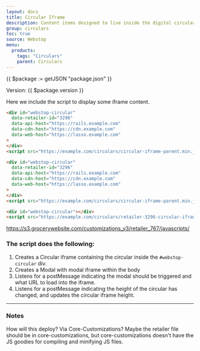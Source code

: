```yaml
---
layout: docs
title: Circular Iframe
description: Content items designed to live inside the digital circular.
group: circulars
toc: true
source: Webstop
menu: 
  products:
    tags: "Circulars"
    parent: Circulars
---
```


{{ $package := getJSON "package.json" }}
<p>Version: {{ $package.version }}</p>

Here we include the script to display some iframe content.

```html
<div id="webstop-circular" 
  data-retailer-id="3296" 
  data-api-host="https://rails.example.com" 
  data-cdn-host="https://cdn.example.com"
  data-web-host="https://lasso.example.com"
>
</div>
<script src="https://example.com/circulars/circular-iframe-parent.min.js" crossorigin="anonymous"></script>
```

```html
<div id="webstop-circular" 
  data-retailer-id="3296" 
  data-api-host="https://rails.example.com" 
  data-cdn-host="https://cdn.example.com"
  data-web-host="https://lasso.example.com"
>
</div>
<script src="https://example.com/circulars/circular-iframe-parent.min.js" crossorigin="anonymous"></script>
```

```html
<div id="webstop-circular"></div>
<script src="https://example.com/circulars/retailer-3296-circular-iframe-parent.min.js" crossorigin="anonymous"></script>
```
https://s3.grocerywebsite.com/customizations_v3/retailer_767/javascripts/

### The script does the following:

1. Creates a Circular iframe containing the circular inside the `#webstop-circular` div.
2. Creates a Modal with modal iframe within the body
3. Listens for a postMessage indicating the modal should be triggered and what URL to load into the iframe.
4. Listens for a postMessage indicating the height of the circular has changed, and updates the circular iframe height.

<div id="webstop-circular" 
  data-retailer-id="3296" 
  data-api-host="https://ace.core11.rails.webstophq.com" 
  data-cdn-host="https://circulars-cdn.acehardware.com"
  data-web-host="https://3296.core11.lasso5.webstophq.com"
>
</div>
<script src="/js/circular-iframe-parent.js" crossorigin="anonymous"></script>


---

### Notes

How will this deploy? Via Core-Customizations? Maybe the retailer file should be in core-customizations, but core-customizations doesn't have the JS goodies for compiling and minifying JS files.

